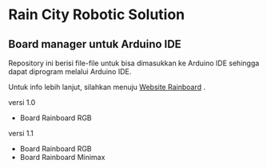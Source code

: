 # Rain City Robotic Solution
## Board manager untuk Arduino IDE

Repository ini berisi file-file untuk bisa dimasukkan ke Arduino IDE sehingga dapat diprogram melalui Arduino IDE.

Untuk info lebih lanjut, silahkan menuju [Website Rainboard](https://rainboard.id) .

versi 1.0
  - Board Rainboard RGB

versi 1.1
  - Board Rainboard RGB
  - Board Rainboard Minimax
